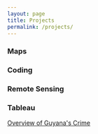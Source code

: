 ```yaml
---
layout: page
title: Projects
permalink: /projects/
---
```

### Maps


### Coding


### Remote Sensing 


### Tableau

[Overview of Guyana's Crime](mailto:celinaarredondoGIS@gmail.com)
